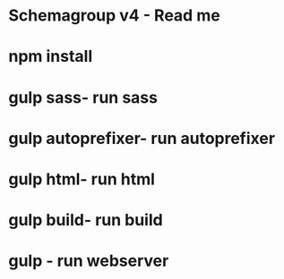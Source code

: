 # Schemagroup v4 - Read me
# npm install
# gulp sass- run sass
# gulp autoprefixer- run autoprefixer
# gulp html- run html
# gulp build- run build
# gulp - run webserver
